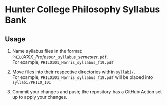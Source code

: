 # Hunter College Philosophy Syllabus Bank

## Usage
1. Name syllabus files in the format: `PHILO`*XXX*`_`*Professor*`_syllabus_`*semester*`.pdf`.
\
For example, `PHILO101_Harris_syllabus_f19.pdf`

2. Move files into their respective directories within `syllabi/`.
\
For example, `PHILO101_Harris_syllabus_f19.pdf` will be placed into `syllabi/PHILO_101`

3. Commit your changes and push; the repository has a GitHub Action set up to apply your changes.
